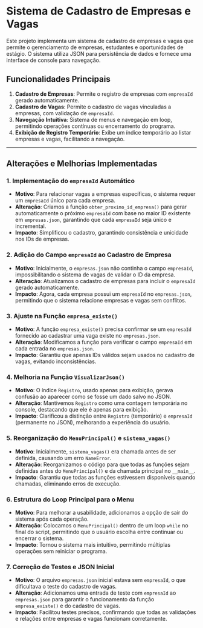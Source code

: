 # Sistema de Cadastro de Empresas e Vagas

Este projeto implementa um sistema de cadastro de empresas e vagas que permite o gerenciamento de empresas, estudantes e oportunidades de estágio. O sistema utiliza JSON para persistência de dados e fornece uma interface de console para navegação.

## Funcionalidades Principais

1. **Cadastro de Empresas**: Permite o registro de empresas com `empresaId` gerado automaticamente.
2. **Cadastro de Vagas**: Permite o cadastro de vagas vinculadas a empresas, com validação de `empresaId`.
3. **Navegação Intuitiva**: Sistema de menus e navegação em loop, permitindo operações contínuas ou encerramento do programa.
4. **Exibição de Registro Temporário**: Exibe um índice temporário ao listar empresas e vagas, facilitando a navegação.

---

## Alterações e Melhorias Implementadas

### 1. **Implementação do `empresaId` Automático**
   - **Motivo**: Para relacionar vagas a empresas específicas, o sistema requer um `empresaId` único para cada empresa.
   - **Alteração**: Criamos a função `obter_proximo_id_empresa()` para gerar automaticamente o próximo `empresaId` com base no maior ID existente em `empresas.json`, garantindo que cada `empresaId` seja único e incremental.
   - **Impacto**: Simplificou o cadastro, garantindo consistência e unicidade nos IDs de empresas.

### 2. **Adição do Campo `empresaId` ao Cadastro de Empresa**
   - **Motivo**: Inicialmente, o `empresas.json` não continha o campo `empresaId`, impossibilitando o sistema de vagas de validar o ID da empresa.
   - **Alteração**: Atualizamos o cadastro de empresas para incluir o `empresaId` gerado automaticamente.
   - **Impacto**: Agora, cada empresa possui um `empresaId` no `empresas.json`, permitindo que o sistema relacione empresas e vagas sem conflitos.

### 3. **Ajuste na Função `empresa_existe()`**
   - **Motivo**: A função `empresa_existe()` precisa confirmar se um `empresaId` fornecido ao cadastrar uma vaga existe no `empresas.json`.
   - **Alteração**: Modificamos a função para verificar o campo `empresaId` em cada entrada no `empresas.json`.
   - **Impacto**: Garantiu que apenas IDs válidos sejam usados no cadastro de vagas, evitando inconsistências.

### 4. **Melhoria na Função `VisualizarJson()`**
   - **Motivo**: O índice `Registro`, usado apenas para exibição, gerava confusão ao aparecer como se fosse um dado salvo no JSON.
   - **Alteração**: Mantivemos `Registro` como uma contagem temporária no console, destacando que ele é apenas para exibição.
   - **Impacto**: Clarificou a distinção entre `Registro` (temporário) e `empresaId` (permanente no JSON), melhorando a experiência do usuário.

### 5. **Reorganização do `MenuPrincipal()` e `sistema_vagas()`**
   - **Motivo**: Inicialmente, `sistema_vagas()` era chamada antes de ser definida, causando um erro `NameError`.
   - **Alteração**: Reorganizamos o código para que todas as funções sejam definidas antes do `MenuPrincipal()` e da chamada principal no `__main__`.
   - **Impacto**: Garantiu que todas as funções estivessem disponíveis quando chamadas, eliminando erros de execução.

### 6. **Estrutura do Loop Principal para o Menu**
   - **Motivo**: Para melhorar a usabilidade, adicionamos a opção de sair do sistema após cada operação.
   - **Alteração**: Colocamos o `MenuPrincipal()` dentro de um loop `while` no final do script, permitindo que o usuário escolha entre continuar ou encerrar o sistema.
   - **Impacto**: Tornou o sistema mais intuitivo, permitindo múltiplas operações sem reiniciar o programa.

### 7. **Correção de Testes e JSON Inicial**
   - **Motivo**: O arquivo `empresas.json` inicial estava sem `empresaId`, o que dificultava o teste do cadastro de vagas.
   - **Alteração**: Adicionamos uma entrada de teste com `empresaId` ao `empresas.json` para garantir o funcionamento da função `empresa_existe()` e do cadastro de vagas.
   - **Impacto**: Facilitou testes precisos, confirmando que todas as validações e relações entre empresas e vagas funcionam corretamente.

